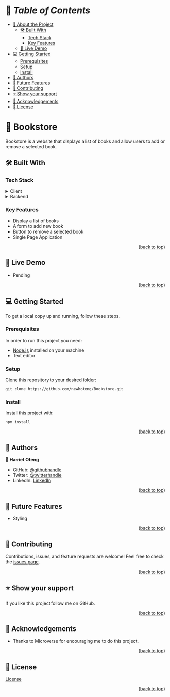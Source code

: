 <a name="readme-top"></a>

# 📗 *Table of Contents*

- [📖 About the Project](#about-project)
  - [🛠️ Built With](#built-with)
    - [Tech Stack](#tech-stack)
    - [Key Features](#key-features)
  - [🚀 Live Demo](#live-demo)
- [💻 Getting Started](#getting-started)
  - [Prerequisites](#prerequisites)
  - [Setup](#setup)
  - [Install](#install)
- [👥 Authors](#authors)
- [🔭 Future Features](#future-features)
- [🤝 Contributing](#contributing)
- [⭐ Show your support](#support)
- [🙏 Acknowledgements](#acknowledgements)
- [📝 License](#license)

#  :open_book: Bookstore <a name="about-project"></a>
Bookstore is a website that displays a list of books and allow users to add or remove a selected book.

## :hammer_and_wrench: Built With <a name="built-with"></a>
### Tech Stack
<details><summary>Client</summary>
<ul>
  <li><a href="https://html.com/">React</a></li>
</ul>
</details>
<details><summary>Backend</summary>
<ul>
  <li><a href='https://www.notion.so/Bookstore-API-51ea269061f849118c65c0a53e88a739'>Bookstore API</a></li>
</ul>
</details>

### Key Features
  - Display a list of books
  - A form to add new book
  - Button to remove a selected book
  - Single Page Application

<p align="right">(<a href="#readme-top">back to top</a>)</p>

## :rocket: Live Demo <a name="live-demo"></a>
- Pending
<!-- [Bookstore](https://newhoteng.github.io/Bookstore/) -->

<p align="right">(<a href="#readme-top">back to top</a>)</p>

## :computer: Getting Started <a name="getting-started"></a>
To get a local copy up and running, follow these steps.<br>

### Prerequisites

In order to run this project you need:
- [Node.js](https://nodejs.org/en) installed on your machine
- Text editor

### Setup

Clone this repository to your desired folder:<br>
```
git clone https://github.com/newhoteng/Bookstore.git
```

### Install

Install this project with:<br>
```
npm install
```


<p align="right">(<a href="#readme-top">back to top</a>)</p>

## :busts_in_silhouette: Authors <a name="authors"></a>
:bust_in_silhouette: **Harriet Oteng**
- GitHub: [@githubhandle](https://github.com/newhoteng)
- Twitter: [@twitterhandle](https://twitter.com/HarrietOteng1)
- LinkedIn: [LinkedIn](https://www.linkedin.com/in/harriet-oteng-75554666/)

<p align="right">(<a href="#readme-top">back to top</a>)</p>

## :telescope: Future Features <a name="future-features"></a>
  - Styling


<p align="right">(<a href="#readme-top">back to top</a>)</p>

## :handshake: Contributing <a name="contributing"></a>
Contributions, issues, and feature requests are welcome!
Feel free to check the [issues page](https://github.com/newhoteng/Math-magicians/issues).

<p align="right">(<a href="#readme-top">back to top</a>)</p>

## :star: Show your support <a name="support"></a>
If you like this project follow me on GitHub.

<p align="right">(<a href="#readme-top">back to top</a>)</p>

## :pray: Acknowledgements <a name="acknowledgements"></a>
- Thanks to Microverse for encouraging me to do this project.

<p align="right">(<a href="#readme-top">back to top</a>)</p>
  
## :memo: License <a name="license"></a>
[License](https://github.com/newhoteng/Bookstore/blob/main/LICENSE)

<p align="right">(<a href="#readme-top">back to top</a>)</p>
